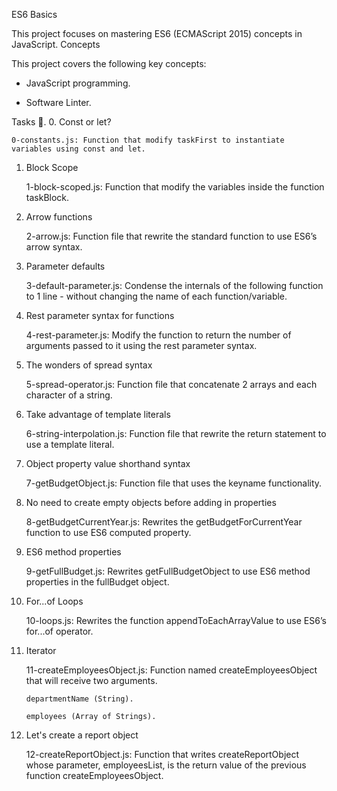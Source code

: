 ES6 Basics

This project focuses on mastering ES6 (ECMAScript 2015) concepts in JavaScript.
Concepts

This project covers the following key concepts:

+ JavaScript programming.

+ Software Linter.

Tasks 📃.
0. Const or let?

    0-constants.js: Function that modify taskFirst to instantiate variables using const and let.

1. Block Scope

    1-block-scoped.js: Function that modify the variables inside the function taskBlock.

2. Arrow functions

    2-arrow.js: Function file that rewrite the standard function to use ES6’s arrow syntax.

3. Parameter defaults

    3-default-parameter.js: Condense the internals of the following function to 1 line - without changing the name of each function/variable.

4. Rest parameter syntax for functions

    4-rest-parameter.js: Modify the function to return the number of arguments passed to it using the rest parameter syntax.

5. The wonders of spread syntax

    5-spread-operator.js: Function file that concatenate 2 arrays and each character of a string.

6. Take advantage of template literals

    6-string-interpolation.js: Function file that rewrite the return statement to use a template literal.

7. Object property value shorthand syntax

    7-getBudgetObject.js: Function file that uses the keyname functionality.

8. No need to create empty objects before adding in properties

    8-getBudgetCurrentYear.js: Rewrites the getBudgetForCurrentYear function to use ES6 computed property.

9. ES6 method properties

    9-getFullBudget.js: Rewrites getFullBudgetObject to use ES6 method properties in the fullBudget object.

10. For...of Loops

    10-loops.js: Rewrites the function appendToEachArrayValue to use ES6’s for...of operator.

11. Iterator

    11-createEmployeesObject.js: Function named createEmployeesObject that will receive two arguments.

        departmentName (String).

        employees (Array of Strings).

12. Let's create a report object

    12-createReportObject.js: Function that writes createReportObject whose parameter, employeesList, is the return value of the previous function createEmployeesObject.
